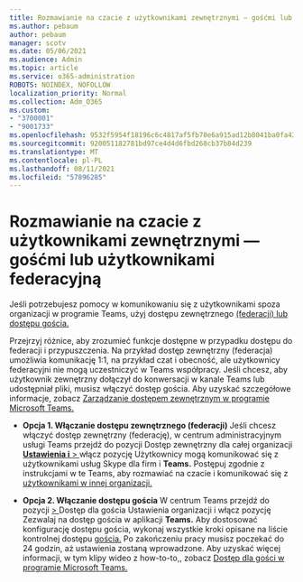 ```yaml
---
title: Rozmawianie na czacie z użytkownikami zewnętrznymi — gośćmi lub użytkownikami federacyjną
ms.author: pebaum
author: pebaum
manager: scotv
ms.date: 05/06/2021
ms.audience: Admin
ms.topic: article
ms.service: o365-administration
ROBOTS: NOINDEX, NOFOLLOW
localization_priority: Normal
ms.collection: Adm_O365
ms.custom:
- "3700001"
- "9001733"
ms.openlocfilehash: 9532f5954f18196c6c4817af5fb70e6a915ad12b8041ba0fa4306eb4b35f78e0
ms.sourcegitcommit: 920051182781bd97ce4d4d6fbd268cb37b84d239
ms.translationtype: MT
ms.contentlocale: pl-PL
ms.lasthandoff: 08/11/2021
ms.locfileid: "57896285"
---
```

# <a name="chat-with-external-users---guests-or-federated-users"></a>Rozmawianie na czacie z użytkownikami zewnętrznymi — gośćmi lub użytkownikami federacyjną

Jeśli potrzebujesz pomocy w komunikowaniu się z użytkownikami spoza organizacji w programie Teams, użyj dostępu zewnętrznego [(federacji) lub dostępu gościa.](https://docs.microsoft.com/microsoftteams/manage-external-access#external-access-vs-guest-access)

Przejrzyj różnice, aby zrozumieć funkcje dostępne w przypadku dostępu do federacji i przypuszczenia. Na przykład dostęp zewnętrzny (federacja) umożliwia komunikację 1:1, na przykład czat i obecność, ale użytkownicy federacyjni nie mogą uczestniczyć w Teams współpracy. Jeśli chcesz, aby użytkownik zewnętrzny dołączył do konwersacji w kanale Teams lub udostępniał pliki, musisz włączyć dostęp gościa. Aby uzyskać szczegółowe informacje, zobacz [Zarządzanie dostępem zewnętrznym w programie Microsoft Teams.](https://docs.microsoft.com/microsoftteams/manage-external-access#external-access-vs-guest-access)

- **Opcja 1. Włączanie dostępu zewnętrznego (federacji)** Jeśli chcesz włączyć dostęp zewnętrzny (federację), w centrum administracyjnym usługi Teams przejdź do pozycji Dostęp zewnętrzny dla całej organizacji [ **Ustawienia i**  > ](https://admin.teams.microsoft.com/company-wide-settings/external-communications) włącz pozycję Użytkownicy mogą komunikować się z użytkownikami usług Skype dla firm i **Teams.** Postępuj zgodnie z instrukcjami w te Teams, aby rozmawiać na czacie i komunikować się z [użytkownikami w innej organizacji.](https://docs.microsoft.com/microsoftteams/manage-external-access#let-your-teams-users-chat-and-communicate-with-users-in-another-organization)

- **Opcja 2. Włączanie dostępu gościa** W centrum Teams przejdź do pozycji [   > ](https://admin.teams.microsoft.com/company-wide-settings/guest-configuration) Dostęp dla gościa Ustawienia organizacji i włącz pozycję Zezwalaj na dostęp gościa w aplikacji **Teams.** Aby dostosować konfigurację dostępu gościa, wykonaj wszystkie kroki opisane na liście kontrolnej dostępu [gościa.](https://docs.microsoft.com/microsoftteams/guest-access-checklist) Po zakończeniu pracy musisz poczekać do 24 godzin, aż ustawienia zostaną wprowadzone. Aby uzyskać więcej informacji, w tym klipy wideo z how-to-to,, zobacz [Dostęp dla gości w programie Microsoft Teams.](https://docs.microsoft.com/microsoftteams/guest-access)